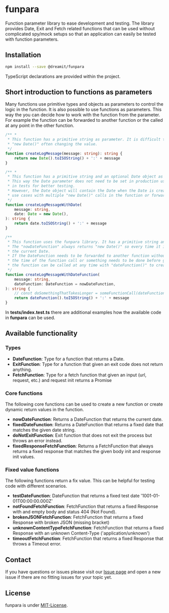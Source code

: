 # funpara

Function parameter library to ease development and testing. The library provides Date, Exit and Fetch related functions that can be used without complicated spy/mock setups so that an application can easily be tested with function parameters.

## Installation

```sh
npm install --save @dreamit/funpara
```

TypeScript declarations are provided within the project.

## Short introduction to functions as parameters

Many functions use primitive types and objects as parameters to control the logic in the function. It is also possible to use functions as parameters. This way the you can decide how to work with the function from the parameter. For example the function can be forwarded to another function or the called at any point in the other function.

```typescript
/** *
 * This function has a primitive string as parameter. It is difficult to test because of the
 * "new Date()" often changing the value.
 */
function createLogMessage(message: string): string {
    return new Date().toISOString() + ':' + message
}

/** *
 * This function has a primitive string and an optional Date object as parameters.
 * This way the Date parameter does not need to be set in production use but can be set
 * in tests for better testing.
 * However, the Date object will contain the Date when the Date is created. For more complicated
 * use cases with multiple "new Date()" calls in the function or forwarding this is not useful.
 */
function createLogMessageWithDate(
    message: string,
    date: Date = new Date(),
): string {
    return date.toISOString() + ':' + message
}

/**
 * This function uses the funpara library. It has a primitive string and an optional DateFunction function parameter (i.e. a functions that returns a Date)
 * The "nowDateFunction" always returns "new Date()" so every time it is called it will create
 * the current Date.
 * If the DateFunction needs to be forwarded to another function without creating a new Date at
 * the time of the function call or something needs to be done before getting the current date
 * the function can be called at any time with "dateFunction()" to create the current Date.
 */
function createLogMessageWithDateFunction(
    message: string,
    dateFunction: DateFunction = nowDateFunction,
): string {
    // const doSomethingThatTakesLonger = someFunctionCall(dateFunction)
    return dateFunction().toISOString() + ':' + message
}
```

In **tests/index.test.ts** there are additional examples how the available code in **funpara** can be used.

## Available functionality

### Types

-   **DateFunction**: Type for a function that returns a Date.
-   **ExitFunction**: Type for a function that given an exit code does not return anything.
-   **FetchFunction**: Type for a fetch function that given an input (url, request, etc.) and request init returns a Promise<Response>

### Core functions

The following core functions can be used to create a new function or create dynamic return values in the function.

-   **nowDateFunction**: Returns a DateFunction that returns the current date.
-   **fixedDateFunction**: Returns a DateFunction that returns a fixed date that matches the given date string.
-   **doNotExitFunction**: Exit function that does not exit the process but throws an error instead.
-   **fixedResponseFetchFunction**: Returns a FetchFunction that always returns a fixed response that matches the given body init and response init values.

### Fixed value functions

The following functions return a fix value. This can be helpful for testing code with different scenarios.

-   **testDateFunction**: DateFunction that returns a fixed test date '1001-01-01T00:00:00.000Z'
-   **notFoundFetchFunction**: FetchFunction that returns a fixed Response with and empty body and status 404 (Not Found).
-   **brokenJSONFetchFunction**: FetchFunction that returns a fixed Response with broken JSON (missing bracket)
-   **unknownContentTypeFetchFunction**: FetchFunction that returns a fixed Response with an unknown Content-Type ('application/unknown')
-   **timeoutFetchFunction**: FetchFunction that returns a fixed Response that throws a Timeout error.

## Contact

If you have questions or issues please visit our [Issue page](https://github.com/dreamit-de/funpara/issues)
and open a new issue if there are no fitting issues for your topic yet.

## License

funpara is under [MIT-License](./LICENSE).
